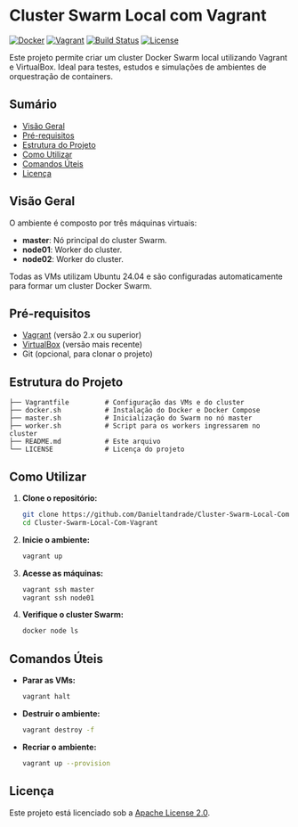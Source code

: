 # Cluster Swarm Local com Vagrant

[![Docker](https://img.shields.io/badge/Docker-28.3.3-blue.svg)](https://www.docker.com/)
[![Vagrant](https://img.shields.io/badge/Vagrant-2.4.8-blue.svg)](https://www.vagrantup.com/)
[![Build Status](https://img.shields.io/badge/Build-passing-brightgreen.svg)](https://github.com/seu-usuario/Cluster-Swarm-Local-Com-Vagrant/actions)
[![License](https://img.shields.io/badge/License-Apache%202.0-red.svg)](LICENSE)

Este projeto permite criar um cluster Docker Swarm local utilizando Vagrant e VirtualBox. Ideal para testes, estudos e simulações de ambientes de orquestração de containers.

## Sumário

- [Visão Geral](#visão-geral)
- [Pré-requisitos](#pré-requisitos)
- [Estrutura do Projeto](#estrutura-do-projeto)
- [Como Utilizar](#como-utilizar)
- [Comandos Úteis](#comandos-úteis)
- [Licença](#licença)

## Visão Geral

O ambiente é composto por três máquinas virtuais:
- **master**: Nó principal do cluster Swarm.
- **node01**: Worker do cluster.
- **node02**: Worker do cluster.

Todas as VMs utilizam Ubuntu 24.04 e são configuradas automaticamente para formar um cluster Docker Swarm.

## Pré-requisitos

- [Vagrant](https://www.vagrantup.com/) (versão 2.x ou superior)
- [VirtualBox](https://www.virtualbox.org/) (versão mais recente)
- Git (opcional, para clonar o projeto)

## Estrutura do Projeto

```
├── Vagrantfile         # Configuração das VMs e do cluster
├── docker.sh           # Instalação do Docker e Docker Compose
├── master.sh           # Inicialização do Swarm no nó master
├── worker.sh           # Script para os workers ingressarem no cluster
├── README.md           # Este arquivo
└── LICENSE             # Licença do projeto
```

## Como Utilizar

1. **Clone o repositório:**
   ```bash
   git clone https://github.com/Danieltandrade/Cluster-Swarm-Local-Com-Vagrant.git
   cd Cluster-Swarm-Local-Com-Vagrant
   ```

2. **Inicie o ambiente:**
   ```bash
   vagrant up
   ```

3. **Acesse as máquinas:**
   ```bash
   vagrant ssh master
   vagrant ssh node01
   ```

4. **Verifique o cluster Swarm:**
   ```bash
   docker node ls
   ```

## Comandos Úteis

- **Parar as VMs:**
  ```bash
  vagrant halt
  ```
- **Destruir o ambiente:**
  ```bash
  vagrant destroy -f
  ```
- **Recriar o ambiente:**
  ```bash
  vagrant up --provision
  ```

## Licença

Este projeto está licenciado sob a [Apache License 2.0](LICENSE).
